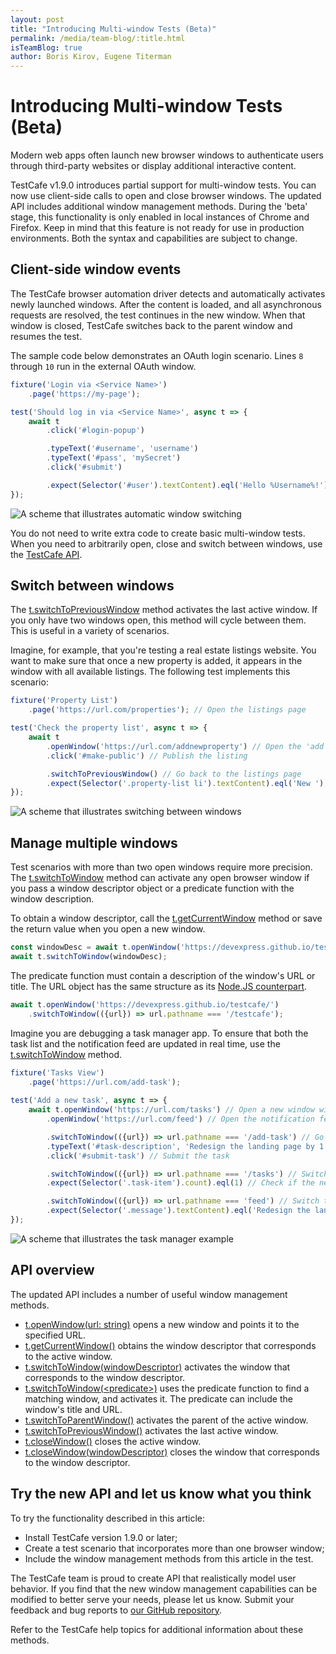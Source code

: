 ```yaml
---
layout: post
title: "Introducing Multi-window Tests (Beta)"
permalink: /media/team-blog/:title.html
isTeamBlog: true
author: Boris Kirov, Eugene Titerman
---
```

# Introducing Multi-window Tests (Beta)

Modern web apps often launch new browser windows to authenticate users through third-party websites or display additional interactive content.

TestCafe v1.9.0 introduces partial support for multi-window tests. You can now use client-side calls to open and close browser windows. The updated API includes additional window management methods. During the 'beta' stage, this functionality is only enabled in local instances of Chrome and Firefox. Keep in mind that this feature is not ready for use in production environments. Both the syntax and capabilities are subject to change.

<!--more-->

## Client-side window events

The TestCafe browser automation driver detects and automatically activates newly launched windows. After the content is loaded, and all asynchronous requests are resolved, the test continues in the new window. When that window is closed, TestCafe switches back to the parent window and resumes the test.

The sample code below demonstrates an OAuth login scenario. Lines `8` through `10` run in the external OAuth window.

```js
fixture('Login via <Service Name>')
    .page('https://my-page');

test('Should log in via <Service Name>', async t => {
    await t
        .click('#login-popup')

        .typeText('#username', 'username')
        .typeText('#pass', 'mySecret')
        .click('#submit')

        .expect(Selector('#user').textContent).eql('Hello %Username%!'); //Make sure we are logged in
});
```

![A scheme that illustrates automatic window switching](/testcafe/images/blog/2020-8-26-multi-window-scheme-auto-switching.svg)

You do not need to write extra code to create basic multi-window tests. When you need to arbitrarily open, close and switch between windows, use the [TestCafe API](https://devexpress.github.io/testcafe/documentation/guides/advanced-guides/multiple-browser-windows.html).

## Switch between windows

The [t.switchToPreviousWindow](https://devexpress.github.io/testcafe/documentation/reference/test-api/testcontroller/switchtopreviouswindow.html) method activates the last active window. If you only have two windows open, this method will cycle between them. This is useful in a variety of scenarios.

Imagine, for example, that you're testing a real estate listings website. You want to make sure that once a new property is added, it appears in the window with all available listings. The following test implements this scenario:

```js
fixture('Property List')
    .page('https://url.com/properties'); // Open the listings page

test('Check the property list', async t => {
    await t
        .openWindow('https://url.com/addnewproperty') // Open the 'add new property' page in a new window
        .click('#make-public') // Publish the listing

        .switchToPreviousWindow() // Go back to the listings page
        .expect(Selector('.property-list li').textContent).eql('New '); // Check if the new listing is displayed
});  
```

![A scheme that illustrates switching between windows](/testcafe/images/blog/2020-8-26-multi-window-scheme-switchtowindow-scenario.svg)

## Manage multiple windows

Test scenarios with more than two open windows require more precision. The [t.switchToWindow](https://devexpress.github.io/testcafe/documentation/reference/test-api/testcontroller/switchtowindow.html) method can activate any open browser window if you pass a window descriptor object or a predicate function with the window description.

To obtain a window descriptor, call the [t.getCurrentWindow](https://devexpress.github.io/testcafe/documentation/reference/test-api/testcontroller/getcurrentwindow.html) method or save the return value when you open a new window.

```js
const windowDesc = await t.openWindow('https://devexpress.github.io/testcafe/');
await t.switchToWindow(windowDesc);
```

The predicate function must contain a description of the window's URL or title. The URL object has the same structure as its [Node.JS counterpart](https://nodejs.org/api/url.html).

```js
await t.openWindow('https://devexpress.github.io/testcafe/')
    .switchToWindow(({url}) => url.pathname === '/testcafe');
```

Imagine you are debugging a task manager app. To ensure that both the task list and the notification feed are updated in real time, use the [t.switchToWindow](https://devexpress.github.io/testcafe/documentation/reference/test-api/testcontroller/switchtowindow.html) method.

```js
fixture('Tasks View')
    .page('https://url.com/add-task');  
  
test('Add a new task', async t => {  
    await t.openWindow('https://url.com/tasks') // Open a new window with the task list
        .openWindow('https://url.com/feed') // Open the notification feed

        .switchToWindow(({url}) => url.pathname === '/add-task') // Go back to the new task form
        .typeText('#task-description', 'Redesign the landing page by 1 Feb') // Fill in the new task form
        .click('#submit-task') // Submit the task

        .switchToWindow(({url}) => url.pathname === '/tasks') // Switch back to the task list
        .expect(Selector('.task-item').count).eql(1) // Check if the new task is displayed

        .switchToWindow(({url}) => url.pathname === 'feed') // Switch to the notification feed
        .expect(Selector('.message').textContent).eql('Redesign the landing page by 1 Feb'); // Check for the corresponding notification
});  
```

![A scheme that illustrates the task manager example](/testcafe/images/blog/2020-8-26-multi-window-scheme-task-manager.svg)

## API overview

The updated API includes a number of useful window management methods.

* [t.openWindow(url: string)](https://devexpress.github.io/testcafe/documentation/reference/test-api/testcontroller/openwindow.html) opens a new window and points it to the specified URL.  
* [t.getCurrentWindow()](https://devexpress.github.io/testcafe/documentation/reference/test-api/testcontroller/getcurrentwindow.html) obtains the window descriptor that corresponds to the active window.
* [t.switchToWindow(windowDescriptor)](https://devexpress.github.io/testcafe/documentation/reference/test-api/testcontroller/switchtowindow.html#tswitchtowindowwindow) activates the window that corresponds to the window descriptor.
* [t.switchToWindow(\<predicate\>)](https://devexpress.github.io/testcafe/documentation/reference/test-api/testcontroller/switchtowindow.html#tswitchtowindowpredicate) uses the predicate function to find a matching window, and activates it. The predicate can include the window's title and URL.
* [t.switchToParentWindow()](https://devexpress.github.io/testcafe/documentation/reference/test-api/testcontroller/switchtoparentwindow.html) activates the parent of the active window.
* [t.switchToPreviousWindow()](https://devexpress.github.io/testcafe/documentation/reference/test-api/testcontroller/switchtopreviouswindow.html) activates the last active window.
* [t.closeWindow()](https://devexpress.github.io/testcafe/documentation/reference/test-api/testcontroller/closewindow.html) closes the active window.
* [t.closeWindow(windowDescriptor)](https://devexpress.github.io/testcafe/documentation/reference/test-api/testcontroller/closewindow.html) closes the window that corresponds to the window descriptor.

## Try the new API and let us know what you think

To try the functionality described in this article:

* Install TestCafe version 1.9.0 or later;
* Create a test scenario that incorporates more than one browser window;
* Include the window management methods from this article in the test.

The TestCafe team is proud to create API that realistically model user behavior. If you find that the new window management capabilities can be modified to better serve your needs, please let us know. Submit your feedback and bug reports to [our GitHub repository](https://github.com/DevExpress/testcafe/issues/new/choose).

Refer to the TestCafe help topics for additional information about these methods.
